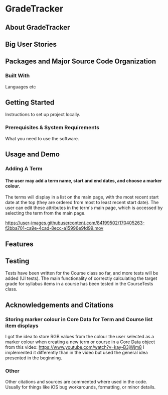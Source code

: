 #  GradeTracker

## About GradeTracker

## Big User Stories

## Packages and Major Source Code Organization 

### Built With
Languages etc

## Getting Started
Instructions to set up project locally.

### Prerequisites & System Requirements
What you need to use the software.

## Usage and Demo
### Adding A Term
#### The user may add a term name, start and end dates, and choose a marker colour.
The terms will display in a list on the main page, with the most recent start date at the top (they are ordered from most to least recent start date).
The user can edit these attributes in the term's main page, which is accessed by selecting the term from the main page.

https://user-images.githubusercontent.com/84199502/170405263-f2bba701-ca9e-4cad-8ecc-a15996e9fd99.mov


## Features

## Testing
Tests have been written for the Course class so far, and more tests will be added (UI tests). The main functionality of correctly calculating the target grade for syllabus items in a course has been tested in the CourseTests class.

## Acknowledgements and Citations
### Storing marker colour in Core Data for Term and Course list item displays
I got the idea to store RGB values from the colour the user selected as a marker colour when creating a new term or course in a Core Data object from this video: https://www.youtube.com/watch?v=kay-B3jWjm8
I implemented it differently than in the video but used the general idea presented in the beginning.

### Other
Other citations and sources are commented where used in the code. Usually for things like iOS bug workarounds, formatting, or minor details. 
